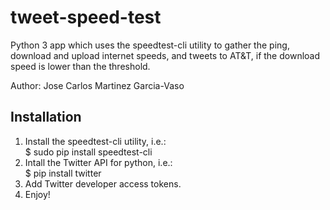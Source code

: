 # tweet-speed-test

Python 3 app which uses the speedtest-cli utility to gather the ping, download and upload internet speeds, and tweets to AT&T, if the download speed is lower than the threshold.

Author: Jose Carlos Martinez Garcia-Vaso

## Installation
1. Install the speedtest-cli utility, i.e.:  
    $ sudo pip install speedtest-cli
2. Intall the Twitter API for python, i.e.:  
    $ pip install twitter
3. Add Twitter developer access tokens.
4. Enjoy!
